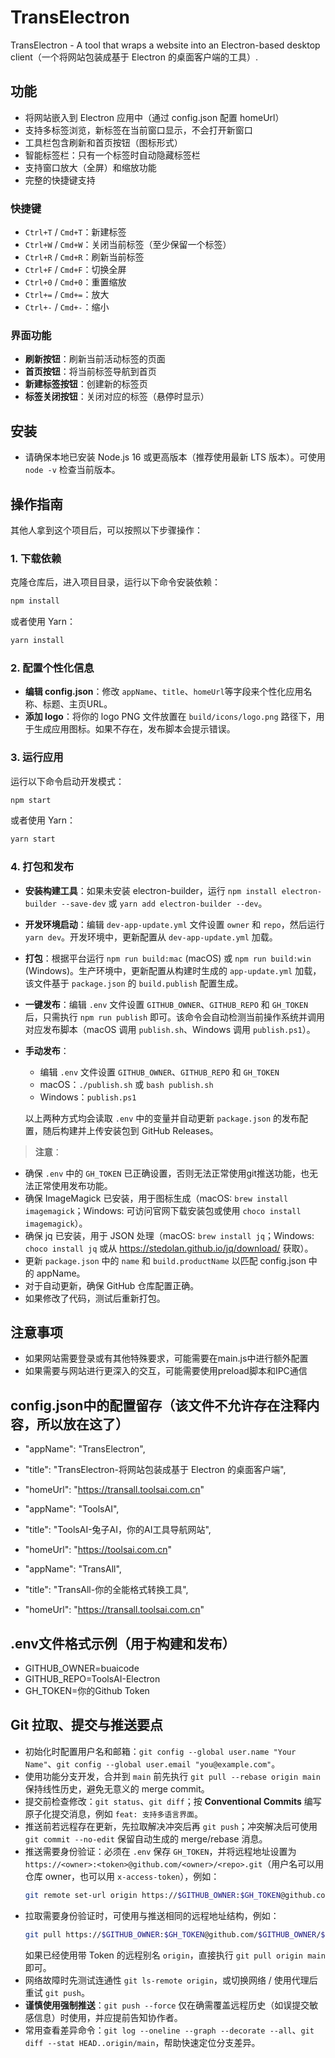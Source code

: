 # TransElectron

TransElectron - A tool that wraps a website into an Electron-based desktop client（一个将网站包装成基于 Electron 的桌面客户端的工具）.

## 功能

- 将网站嵌入到 Electron 应用中（通过 config.json 配置 homeUrl）
- 支持多标签浏览，新标签在当前窗口显示，不会打开新窗口
- 工具栏包含刷新和首页按钮（图标形式）
- 智能标签栏：只有一个标签时自动隐藏标签栏
- 支持窗口放大（全屏）和缩放功能
- 完整的快捷键支持

### 快捷键

- `Ctrl+T` / `Cmd+T`：新建标签
- `Ctrl+W` / `Cmd+W`：关闭当前标签（至少保留一个标签）
- `Ctrl+R` / `Cmd+R`：刷新当前标签
- `Ctrl+F` / `Cmd+F`：切换全屏
- `Ctrl+0` / `Cmd+0`：重置缩放
- `Ctrl+=` / `Cmd+=`：放大
- `Ctrl+-` / `Cmd+-`：缩小

### 界面功能

- **刷新按钮**：刷新当前活动标签的页面
- **首页按钮**：将当前标签导航到首页
- **新建标签按钮**：创建新的标签页
- **标签关闭按钮**：关闭对应的标签（悬停时显示）

## 安装

- 请确保本地已安装 Node.js 16 或更高版本（推荐使用最新 LTS 版本）。可使用 `node -v` 检查当前版本。


## 操作指南

其他人拿到这个项目后，可以按照以下步骤操作：

### 1. 下载依赖

克隆仓库后，进入项目目录，运行以下命令安装依赖：

```bash
npm install
```

或者使用 Yarn：

```bash
yarn install
```

### 2. 配置个性化信息

- **编辑 config.json**：修改 `appName`、`title`、`homeUrl`等字段来个性化应用名称、标题、主页URL。
- **添加 logo**：将你的 logo PNG 文件放置在 `build/icons/logo.png` 路径下，用于生成应用图标。如果不存在，发布脚本会提示错误。

### 3. 运行应用

运行以下命令启动开发模式：

```bash
npm start
```

或者使用 Yarn：

```bash
yarn start
```

### 4. 打包和发布

- **安装构建工具**：如果未安装 electron-builder，运行 `npm install electron-builder --save-dev` 或 `yarn add electron-builder --dev`。
- **开发环境启动**：编辑 `dev-app-update.yml` 文件设置 `owner` 和 `repo`，然后运行 `yarn dev`。开发环境中，更新配置从 `dev-app-update.yml` 加载。
- **打包**：根据平台运行 `npm run build:mac` (macOS) 或 `npm run build:win` (Windows)。生产环境中，更新配置从构建时生成的 `app-update.yml` 加载，该文件基于 `package.json` 的 `build.publish` 配置生成。
- **一键发布**：编辑 `.env` 文件设置 `GITHUB_OWNER`、`GITHUB_REPO` 和 `GH_TOKEN` 后，只需执行 `npm run publish` 即可。该命令会自动检测当前操作系统并调用对应发布脚本（macOS 调用 `publish.sh`、Windows 调用 `publish.ps1`）。
- **手动发布**：
  - 编辑 `.env` 文件设置 `GITHUB_OWNER`、`GITHUB_REPO` 和 `GH_TOKEN`
  - macOS：`./publish.sh` 或 `bash publish.sh`  
  - Windows：`publish.ps1`

  以上两种方式均会读取 `.env` 中的变量并自动更新 `package.json` 的发布配置，随后构建并上传安装包到 GitHub Releases。

> **注意**：
- 确保 `.env` 中的 `GH_TOKEN` 已正确设置，否则无法正常使用git推送功能，也无法正常使用发布功能。
- 确保 ImageMagick 已安装，用于图标生成（macOS: `brew install imagemagick`；Windows: 可访问官网下载安装包或使用 `choco install imagemagick`）。
- 确保 jq 已安装，用于 JSON 处理（macOS: `brew install jq`；Windows: `choco install jq` 或从 <https://stedolan.github.io/jq/download/> 获取）。
- 更新 `package.json` 中的 `name` 和 `build.productName` 以匹配 config.json 中的 appName。
- 对于自动更新，确保 GitHub 仓库配置正确。
- 如果修改了代码，测试后重新打包。

## 注意事项

- 如果网站需要登录或有其他特殊要求，可能需要在main.js中进行额外配置
- 如果需要与网站进行更深入的交互，可能需要使用preload脚本和IPC通信

## config.json中的配置留存（该文件不允许存在注释内容，所以放在这了）
- "appName": "TransElectron",
- "title": "TransElectron-将网站包装成基于 Electron 的桌面客户端",
- "homeUrl": "https://transall.toolsai.com.cn"

- "appName": "ToolsAI",
- "title": "ToolsAI-兔子AI，你的AI工具导航网站",
- "homeUrl": "https://toolsai.com.cn"

- "appName": "TransAll",
- "title": "TransAll-你的全能格式转换工具",
- "homeUrl": "https://transall.toolsai.com.cn"

## .env文件格式示例（用于构建和发布）
- GITHUB_OWNER=buaicode
- GITHUB_REPO=ToolsAI-Electron
- GH_TOKEN=你的Github Token

## Git 拉取、提交与推送要点

- 初始化时配置用户名和邮箱：`git config --global user.name "Your Name"`、`git config --global user.email "you@example.com"`。
- 使用功能分支开发，合并到 `main` 前先执行 `git pull --rebase origin main` 保持线性历史，避免无意义的 merge commit。
- 提交前检查修改：`git status`、`git diff`；按 **Conventional Commits** 编写原子化提交消息，例如 `feat: 支持多语言界面`。
- 推送前若远程存在更新，先拉取解决冲突后再 `git push`；冲突解决后可使用 `git commit --no-edit` 保留自动生成的 merge/rebase 消息。
- 推送需要身份验证：必须在 `.env` 保存 `GH_TOKEN`，并将远程地址设置为 `https://<owner>:<token>@github.com/<owner>/<repo>.git`（用户名可以用仓库 owner，也可以用 `x-access-token`），例如：
  ```bash
  git remote set-url origin https://$GITHUB_OWNER:$GH_TOKEN@github.com/$GITHUB_OWNER/$GITHUB_REPO.git
  ```
- 拉取需要身份验证时，可使用与推送相同的远程地址结构，例如：
  ```bash
  git pull https://$GITHUB_OWNER:$GH_TOKEN@github.com/$GITHUB_OWNER/$GITHUB_REPO.git main
  ```
  如果已经使用带 Token 的远程别名 `origin`，直接执行 `git pull origin main` 即可。
- 网络故障时先测试连通性 `git ls-remote origin`，或切换网络 / 使用代理后重试 `git push`。
- **谨慎使用强制推送**：`git push --force` 仅在确需覆盖远程历史（如误提交敏感信息）时使用，并应提前告知协作者。
- 常用查看差异命令：`git log --oneline --graph --decorate --all`、`git diff --stat HEAD..origin/main`，帮助快速定位分支差异。